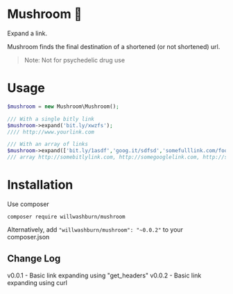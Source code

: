# Mushroom :mushroom:
Expand a link.

Mushroom finds the final destination of a shortened (or not shortened) url.

> Note: Not for psychedelic drug use

# Usage
 ```PHP
 $mushroom = new Mushroom\Mushroom();

 /// With a single bitly link
 $mushroom->expand('bit.ly/xwzfs');
 //// http://www.yourlink.com

 /// With an array of links
 $mushroom->expand(['bit.ly/1asdf','goog.it/sdfsd','somefulllink.com/foo']);
 /// array http://somebitlylink.com, http://somegooglelink.com, http://somefulllink.com/foo

```

# Installation
Use composer

```composer require willwashburn/mushroom```

Alternatively, add ```"willwashburn/mushroom": "~0.0.2"``` to your composer.json

## Change Log
v0.0.1 - Basic link expanding using "get_headers"
v0.0.2 - Basic link expanding using curl
